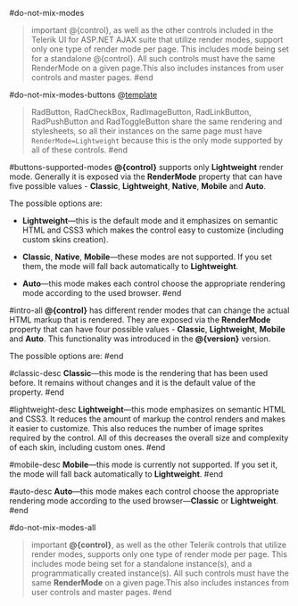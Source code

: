 #do-not-mix-modes
>important @{control}, as well as the other controls included in the Telerik UI for ASP.NET AJAX suite that utilize render modes, support only one type of render mode per page. This includes mode being set for a standalone @{control}. All such controls must have the same RenderMode on a given page.This also includes instances from user controls and master pages.
#end


#do-not-mix-modes-buttons
@[template](/_templates/common/render-mode.md#do-not-mix-modes "control: @{control}")
>
>RadButton, RadCheckBox, RadImageButton, RadLinkButton, RadPushButton and RadToggleButton share the same rendering and stylesheets, so all their instances on the same page must have `RenderMode=Lightweight` because this is the only mode supported by all of these controls.
#end


#buttons-supported-modes
**@{control}** supports only **Lightweight** render mode. Generally it is exposed via the **RenderMode** property that can have five possible values - **Classic**, **Lightweight**, **Native**, **Mobile** and **Auto**.

The possible options are:

* **Lightweight**—this is the default mode and it emphasizes on semantic HTML and CSS3 which makes the control easy to customize (including custom skins creation).

* **Classic**, **Native**, **Mobile**—these modes are not supported. If you set them, the mode will fall back automatically to **Lightweight**.

* **Auto**—this mode makes each control choose the appropriate rendering mode according to the used browser.
#end

#intro-all
**@{control}** has different render modes that can change the actual HTML markup that is rendered.	They are exposed via the **RenderMode** property that can have four	possible values - **Classic**, **Lightweight**, **Mobile** and **Auto**. This functionality was introduced in the **@{version}** version.

The possible options are:
#end

#classic-desc
**Classic**—this mode is the rendering that has been used before. It remains without changes and it is the default value of the property.
#end

#lightweight-desc
**Lightweight**—this mode emphasizes on semantic HTML and CSS3. It reduces the amount of markup the control renders	and makes it easier to customize. This also reduces the number of image sprites required by the control. All of this decreases the overall size and complexity of each skin, including custom ones.
#end

#mobile-desc
**Mobile**—this mode is currently not supported. If you set it, the mode will fall back automatically to **Lightweight**.
#end

#auto-desc
**Auto**—this mode makes each control choose the appropriate rendering mode according to the used	browser—**Classic** or **Lightweight**.
#end

#do-not-mix-modes-all
>important **@{control}**, as well as the other Telerik controls that utilize render modes, supports only one type of render mode per page. This includes mode being set for a standalone instance(s), and a programmatically created instance(s). All such controls must have the same **RenderMode** on a given page.This also includes instances from user controls and master pages.
#end
